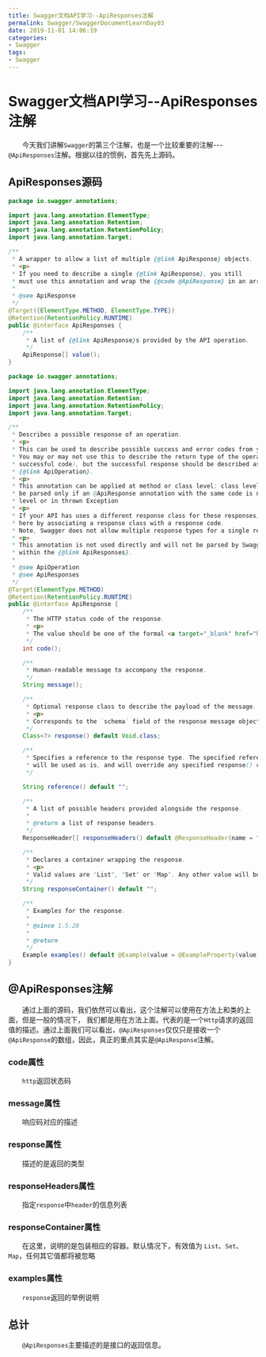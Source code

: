 ```yaml
---
title: Swagger文档API学习--ApiResponses注解
permalink: Swagger/SwaggerDocumentLearnDay03
date: 2019-11-01 14:06:19
categories:
- Swagger
tags:
- Swagger
---
```


# Swagger文档API学习--ApiResponses注解

&emsp;&emsp;今天我们讲解`Swagger`的第三个注解，也是一个比较重要的注解---`@ApiResponses`注解。根据以往的惯例，首先先上源码。

## ApiResponses源码

```java
package io.swagger.annotations;

import java.lang.annotation.ElementType;
import java.lang.annotation.Retention;
import java.lang.annotation.RetentionPolicy;
import java.lang.annotation.Target;

/**
 * A wrapper to allow a list of multiple {@link ApiResponse} objects.
 * <p>
 * If you need to describe a single {@link ApiResponse}, you still
 * must use this annotation and wrap the {@code @ApiResponse} in an array.
 *
 * @see ApiResponse
 */
@Target({ElementType.METHOD, ElementType.TYPE})
@Retention(RetentionPolicy.RUNTIME)
public @interface ApiResponses {
    /**
     * A list of {@link ApiResponse}s provided by the API operation.
     */
    ApiResponse[] value();
}
```

```java
package io.swagger.annotations;

import java.lang.annotation.ElementType;
import java.lang.annotation.Retention;
import java.lang.annotation.RetentionPolicy;
import java.lang.annotation.Target;

/**
 * Describes a possible response of an operation.
 * <p>
 * This can be used to describe possible success and error codes from your REST API call.
 * You may or may not use this to describe the return type of the operation (normally a
 * successful code), but the successful response should be described as well using the
 * {@link ApiOperation}.
 * <p>
 * This annotation can be applied at method or class level; class level annotations will
 * be parsed only if an @ApiResponse annotation with the same code is not defined at method
 * level or in thrown Exception
 * <p>
 * If your API has uses a different response class for these responses, you can describe them
 * here by associating a response class with a response code.
 * Note, Swagger does not allow multiple response types for a single response code.
 * <p>
 * This annotation is not used directly and will not be parsed by Swagger. It should be used
 * within the {@link ApiResponses}.
 *
 * @see ApiOperation
 * @see ApiResponses
 */
@Target(ElementType.METHOD)
@Retention(RetentionPolicy.RUNTIME)
public @interface ApiResponse {
    /**
     * The HTTP status code of the response.
     * <p>
     * The value should be one of the formal <a target="_blank" href="http://www.w3.org/Protocols/rfc2616/rfc2616-sec10.html">HTTP Status Code Definitions</a>.
     */
    int code();

    /**
     * Human-readable message to accompany the response.
     */
    String message();

    /**
     * Optional response class to describe the payload of the message.
     * <p>
     * Corresponds to the `schema` field of the response message object.
     */
    Class<?> response() default Void.class;

    /**
     * Specifies a reference to the response type. The specified reference can be either local or remote and
     * will be used as-is, and will override any specified response() class.
     */

    String reference() default "";

    /**
     * A list of possible headers provided alongside the response.
     *
     * @return a list of response headers.
     */
    ResponseHeader[] responseHeaders() default @ResponseHeader(name = "", response = Void.class);

    /**
     * Declares a container wrapping the response.
     * <p>
     * Valid values are "List", "Set" or "Map". Any other value will be ignored.
     */
    String responseContainer() default "";

    /**
     * Examples for the response.
     *
     * @since 1.5.20
     *
     * @return
     */
    Example examples() default @Example(value = @ExampleProperty(value = "", mediaType = ""));
}
```

## @ApiResponses注解

&emsp;&emsp;通过上面的源码，我们依然可以看出，这个注解可以使用在方法上和类的上面，但是一般的情况下， 我们都是用在方法上面。代表的是一个`Http`请求的返回值的描述。通过上面我们可以看出，`@ApiResponses`仅仅只是接收一个`@ApiResponse`的数组，因此，真正的重点其实是`@ApiResponse`注解。

### code属性

&emsp;&emsp;`http`返回状态码

### message属性

&emsp;&emsp;响应码对应的描述

### response属性

&emsp;&emsp;描述的是返回的类型

### responseHeaders属性

&emsp;&emsp;指定`response`中`header`的信息列表

### responseContainer属性

&emsp;&emsp;在这里，说明的是包装相应的容器。默认情况下，有效值为 `List`、`Set`、`Map`，任何其它值都将被忽略

### examples属性

&emsp;&emsp;`response`返回的举例说明

## 总计

&emsp;&emsp;`@ApiResponses`主要描述的是接口的返回信息。
